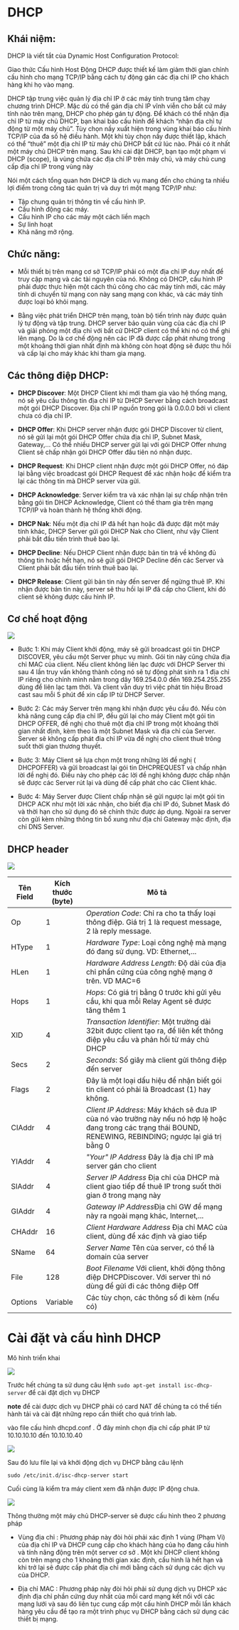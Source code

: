 
# DHCP
## Khái niệm:
DHCP là viết tắt của Dynamic Host Configuration Protocol:

Giao thức Cấu hình Host Động DHCP được thiết kế làm giảm thời gian chỉnh cấu hình cho mạng TCP/IP bằng cách tự động gán các địa chỉ IP cho khách hàng khi họ vào mạng.

DHCP tập trung việc quản lý địa chỉ IP ở các máy tính trung tâm chạy chương trình DHCP. Mặc dù có thể gán địa chỉ IP vĩnh viễn cho bất cứ máy tính nào trên mạng, DHCP cho phép gán tự động. Để khách có thể nhận địa chỉ IP từ máy chủ DHCP, bạn khai báo cấu hình để khách “nhận địa chỉ tự động từ một máy chủ”. Tùy chọn nầy xuất hiện trong vùng khai báo cấu hình TCP/IP của đa số hệ điều hành. Một khi tùy chọn nầy được thiết lập, khách có thể “thuê” một địa chỉ IP từ máy chủ DHCP bất cứ lúc nào. Phải có ít nhất một máy chủ DHCP trên mạng. Sau khi cài đặt DHCP, bạn tạo một phạm vi DHCP (scope), là vùng chứa các địa chỉ IP trên máy chủ, và máy chủ cung cấp địa chỉ IP trong vùng này

Nói một cách tổng quan hơn DHCP là dich vụ mang đến cho chúng ta nhiều lợi điểm trong công tác quản trị và duy trì một mạng TCP/IP như:

- Tập chung quản trị thông tin về cấu hình IP.
- Cấu hình động các máy.
- Cấu hình IP cho các máy một cách liền mạch
- Sự linh hoạt
- Khả năng mở rộng.

## Chức năng:
- Mỗi thiết bị trên mạng cơ sở TCP/IP phải có một địa chỉ IP duy nhất để truy cập mạng và các tài nguyên của nó. Không có DHCP, cấu hình IP phải được thực hiện một cách thủ công cho các máy tính mới, các máy tính di chuyển từ mạng con này sang mạng con khác, và các máy tính được loại bỏ khỏi mạng.

- Bằng việc phát triển DHCP trên mạng, toàn bộ tiến trình này được quản lý tự động và tập trung. DHCP server bảo quản vùng của các địa chỉ IP và giải phóng một địa chỉ với bất cứ DHCP client có thể khi nó có thể ghi lên mạng. Do là cơ chế động nên các IP đã được cấp phát nhưng trong một khoảng thời gian nhất định mà không còn hoạt động sẽ được thu hồi và cấp lại cho máy khác khi tham gia mạng.



## Các thông điệp DHCP:

- **DHCP Discover**: Một DHCP Client khi mới tham gia vào hệ thống mạng, nó sẽ yêu cầu thông tin địa chỉ IP từ DHCP Server bằng cách broadcast một gói DHCP Discover. Địa chỉ IP nguồn trong gói là 0.0.0.0 bởi vì client chưa có địa chỉ IP.

- **DHCP Offer**: Khi DHCP server nhận được gói DHCP Discover từ client, nó sẽ gửi lại một gói DHCP Offer chứa địa chỉ IP, Subnet Mask, Gateway,... Có thể nhiều DHCP server gửi lại với gói DHCP Offer nhưng Client sẽ chấp nhận gói DHCP Offer đầu tiên nó nhận được.

- **DHCP Request**: Khi DHCP client nhận được một gói DHCP Offer, nó đáp lại bằng việc broadcast gói DHCP Request để xác nhận hoặc để kiểm tra lại các thông tin mà DHCP server vừa gửi.

- **DHCP Acknowledge**: Server kiểm tra và xác nhận lại sự chấp nhận trên bằng gói tin DHCP Acknowledge, Client có thể tham gia trên mạng TCP/IP và hoàn thành hệ thống khởi động.

- **DHCP Nak**: Nếu một địa chỉ IP đã hết hạn hoặc đã được đặt một máy tính khác, DHCP Server gửi gói DHCP Nak cho Client, như vậy Client phải bắt đầu tiến trình thuê bao lại.

- **DHCP Decline**: Nếu DHCP Client nhận được bản tin trả về không đủ thông tin hoặc hết hạn, nó sẽ gửi gói DHCP Decline đến các Server và Client phải bắt đầu tiến trình thuê bao lại.

- **DHCP Release**: Client gửi bản tin này đến server để ngừng thuê IP. Khi nhận được bản tin này, server sẽ thu hồi lại IP đã cấp cho Client, khi đó client sẽ không được cấu hình IP.

## Cơ chế hoạt động 

<img src="https://4.bp.blogspot.com/-a7zDnDRnrdE/V2HsgvgsNYI/AAAAAAAAAGQ/cOW7xedGlaw84kmRHWKOOebp62tb_FZuACLcB/s1600/dhcp.jpg">

- Bước 1: Khi máy Client khởi động, máy sẽ gửi broadcast gói tin DHCP DISCOVER, yêu cầu một Server phục vụ mình. Gói tin này cũng chứa địa chỉ MAC của client. Nếu client không liên lạc được với DHCP Server thì sau 4 lần truy vấn không thành công nó sẽ tự động phát sinh ra 1 địa chỉ IP riêng cho chính mình nằm trong dãy 169.254.0.0 đến 169.254.255.255 dùng để liên lạc tạm thời. Và client vẫn duy trì việc phát tín hiệu Broad cast sau mỗi 5 phút để xin cấp IP từ DHCP Server.

- Bước 2: Các máy Server trên mạng khi nhận được yêu cầu đó. Nếu còn khả năng cung cấp địa chỉ IP, đều gửi lại cho máy Client một gói tin DHCP OFFER, đề nghị cho thuê một địa chỉ IP trong một khoảng thời gian nhất định, kèm theo là một Subnet Mask và địa chỉ của Server. Server sẽ không cấp phát đia chỉ IP vừa đề nghị cho client thuê trông suốt thời gian thương thuyết.

- Bước 3: Máy Client sẽ lựa chọn một trong những lời đề nghị ( DHCPOFFER) và gửi broadcast lại gói tin DHCPREQUEST và chấp nhận lời đề nghị đó. Điều này cho phép các lời đề nghị không được chấp nhận sẽ được các Server rút lại và dùng để cấp phát cho các Client khác.

- Bước 4: Máy Server được Client chấp nhận sẽ gửi ngược lại một gói tin DHCP ACK như một lời xác nhận, cho biết địa chỉ IP đó, Subnet Mask đó và thời hạn cho sử dụng đó sẽ chính thức được áp dụng. Ngoài ra server còn gửi kèm những thông tin bổ xung như địa chỉ Gateway mặc định, địa chỉ DNS Server.

## DHCP header

<img src="https://www.technologyuk.net/internet/internet-technology/images/dhcp_frame_format.gif">


Tên Field | Kích thước (byte) | Mô tả |
--- | --- | --- |
Op | 1 | *Operation Code*: Chỉ ra cho ta thấy loại thông điệp. Giá trị 1 là request message, 2 là reply message. |
HType | 1 | *Hardware Type*: Loại công nghệ mà mạng đó đang sử dụng. VD: Ethernet,... |
HLen | 1 | *Hardware Address Length*: Độ dài của địa chỉ phần cứng của công nghệ mạng ở trên. VD MAC=6 |
Hops | 1 | *Hops*: Có giá trị bằng 0 trước khi gửi yêu cầu, khi qua mỗi Relay Agent sẽ được tăng thêm 1 |
XID | 4 | *Transaction Identifier*: Một trường dài 32bit được client tạo ra, để liên kết thông điệp yêu cầu và phản hồi từ máy chủ DHCP|
Secs | 2 | *Seconds*: Số giây mà client gửi thông điệp đến server|
Flags | 2 | Đây là một loại dấu hiệu để nhận biết gói tin client có phải là Broadcast (1) hay không. |
CIAddr | 4 | *Client IP Address*: Máy khách sẽ đưa IP của nó vào trường này nếu nó hợp lệ hoặc đang trong các trạng thái BOUND, RENEWING, REBINDING; ngược lại giá trị bằng 0 |
YIAddr | 4 | *"Your" IP Address* Đây là địa chỉ IP mà server gán cho client |
SIAddr | 4 | *Server IP Address* Địa chỉ của DHCP mà client giao tiếp để thuê IP trong suốt thời gian ở trong mạng này |
GIAddr | 4 | *Gateway IP Address*Địa chỉ GW để mạng này ra ngoài mạng khác, Internet,... |
CHAddr | 16 | *Client Hardware Address* Địa chỉ MAC của client, dùng để xác định và giao tiếp |
SName | 64 | *Server Name* Tên của server, có thể là domain của server |
File | 128 | *Boot Filename* Với client, khởi động thông điệp DHCPDiscover. Với server thì nó dùng để gửi đi các thông điệp Off |
Options | Variable | Các tùy chọn, các thông số đi kèm (nếu có) |

# Cài đặt và cấu hình DHCP
Mô hình triển khai 

<img src="http://i.imgur.com/CaHMm6I.png">

Trước hết chúng ta sử dung câu lệnh ``sudo apt-get install isc-dhcp-server`` để cài đặt dịch vụ DHCP

**note** để cài được dịch vụ DHCP phải có card NAT để chúng ta có thể tiến hành tải và cài đặt những repo cần thiết cho quá trình lab.

vào file cấu hình dhcpd.conf . Ở đây mình chọn địa chỉ cấp phát IP từ 10.10.10.10 đến 10.10.10.40

<img src="http://i.imgur.com/gNNZx8c.png">

Sau đó lưu file lại và khởi động dịch vụ DHCP bằng câu lệnh 

``sudo /etc/init.d/isc-dhcp-server start``


 Cuối cùng là kiểm tra máy client xem đã nhận được IP động chưa.

<img src="http://i.imgur.com/pSQLiQr.png">


Thông thường một máy chủ DHCP-server sẽ được cấu hình theo 2 phương pháp

- Vùng địa chỉ : Phương pháp này đòi hỏi phải xác định 1 vùng (Phạm Vi) của địa chỉ IP và DHCP cung cấp cho khách hàng của họ đang cấu hình và tính năng động trên một server cơ sở . Một khi DHCP client không còn trên mạng cho 1 khoảng thời gian xác định, cấu hình là hết hạn và khi trở lại sẽ được cấp phát địa chỉ mới bằng cách sử dụng các dịch vụ của DHCP.

- Địa chỉ MAC : Phương pháp này đòi hỏi phải sử dụng dịch vụ DHCP xác định địa chỉ phần cứng duy nhất của mỗi card mạng kết nối với các mạng lưới và sau đó liên tục cung cấp một cấu hình DHCP mỗi lần khách hàng yêu cầu để tạo ra một trình phục vụ DHCP bằng cách sử dụng các thiết bị mạng.


